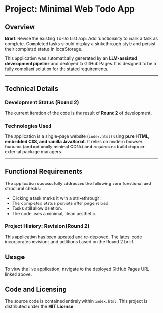 # Project: Minimal Web Todo App

## Overview
**Brief:** Revise the existing To-Do List app. Add functionality to mark a task as complete. Completed tasks should display a strikethrough style and persist their completed status in localStorage.

This application was automatically generated by an **LLM-assisted development pipeline** and deployed to GitHub Pages. It is designed to be a fully compliant solution for the stated requirements.

---

## Technical Details

### Development Status (Round 2)
The current iteration of the code is the result of **Round 2** of development.

### Technologies Used
The application is a single-page website (`index.html`) using **pure HTML, embedded CSS, and vanilla JavaScript**. It relies on modern browser features (and optionally minimal CDNs) and requires no build steps or external package managers.

---

## Functional Requirements
The application successfully addresses the following core functional and structural checks:

- Clicking a task marks it with a strikethrough.
- The completed status persists after page reload.
- Tasks still allow deletion.
- The code uses a minimal, clean aesthetic.


### Project History: Revision (Round 2)
This application has been updated and re-deployed. The latest code incorporates revisions and additions based on the Round 2 brief.


## Usage
To view the live application, navigate to the deployed GitHub Pages URL linked above.

## Code and Licensing
The source code is contained entirely within `index.html`. This project is distributed under the **MIT License**.
